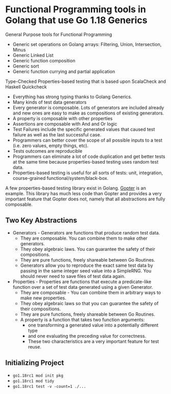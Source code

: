 # Functional Programming tools in Golang that use Go 1.18 Generics

General Purpose tools for Functional Programming

- Generic set operations on Golang arrays: Filtering, Union, Intersection, Minus
- Generic Linked List
- Generic function composition
- Generic sort
- Generic function currying and partial application

Type-Checked Properties-based testing that is based upon ScalaCheck and Haskell Quickcheck

- Everything has strong typing thanks to Golang Generics.
- Many kinds of test data generators
- Every generator is composable. Lots of generators are included already and new ones are easy to make as compositions of existing generators.
- A property is composable with other properties
- Assertions are composable with And and Or logic
- Test Failures include the specific generated values that caused test failure as well as the last successful case.
- Programmers can better cover the scope of all possible inputs to a test (i.e. zero values, empty things, etc).
- Tests outcomes are reproducible
- Programmers can eliminate a lot of code duplication and get better tests at the same time because properties-based testing uses random test data.
- Properties-based testing is useful for all sorts of tests: unit, integration, course-grained functional/system/black-box.

A few properties-based testing library exist in Golang. [Gopter](https://github.com/leanovate/gopter/) is an example. This library has much less code than Gopter and provides a very important feature that Gopter does not, namely that all abstractions are fully composable.

## Two Key Abstractions

- Generators - Generators are functions that produce random test data.
  - They are composable. You can combine them to make other generators.
  - They obey algebraic laws. You can guarantee the safety of their compositions.
  - They are pure functions, freely shareable between Go Routines.
  - Generators allow you to reproduce the exact same test data by passing in the same integer seed value into a SimpleRNG.  You should never need to save files of test data again.
- Properties - Properties are functions that execute a predicate-like function over a set of test data generated using a given Generator.
  - They are composable - You can combine them in arbitrary ways to make new properties.
  - They obey algebraic laws so that you can guarantee the safety of their compositions.
  - They are pure functions, freely shareable between Go Routines.  
  - A property is a function that takes two function arguments:
    - one transforming a generated value into a potentially different type
    - and one evaluating the preceding value for correctness.
    - These two characteristics are a very important feature for test reuse.

## Initializing Project

- `go1.18rc1 mod init pkg`
- `go1.18rc1 mod tidy`
- `go1.18rc1 test -v -count=1 ./...`
